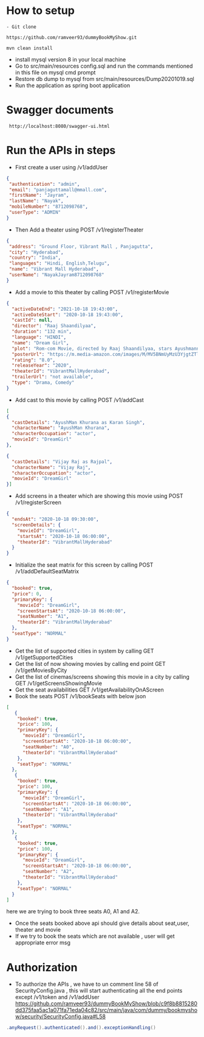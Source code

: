 # How to setup

    - Git clone
  
  ```git
  https://github.com/ramveer93/dummyBookMyShow.git
  ```
  ```mvn
  mvn clean install
  ```
- install mysql version 8 in your local machine
- Go to src/main/resources config.sql and run the commands mentioned in this file on mysql cmd prompt
- Restore db dump to mysql from src/main/resources/Dump20201019.sql
- Run the application as spring boot application

# Swagger documents
```git
 http://localhost:8080/swagger-ui.html
 ```
 
 # Run the APIs in steps
 - First create a user using /v1/addUser
 ```json
 {
  "authentication": "admin",
  "email": "panjaguttamall@mmall.com",
  "firstName": "Jayram",
  "lastName": "Nayak",
  "mobileNumber": "8712098768",
  "userType": "ADMIN"
}
```
 - Then Add a theater using POST /v1/registerTheater
 ```json
{
  "address": "Ground Floor, Vibrant Mall , Panjagutta",
  "city": "Hyderabad",
  "country": "India",
  "languages": "Hindi, English,Telugu",
  "name": "Vibrant Mall Hyderabad",
  "userName": "NayakJayram8712098768"
}
```
- Add a movie to this theater by calling POST /v1/registerMovie
```json
{
  "activeDateEnd": "2021-10-18 19:43:00",
  "activeDateStart": "2020-10-18 19:43:00",
  "castId": null,
  "director": "Raaj Shaandilyaa",
  "duration": "132 min",
  "language": "HINDI",
  "name": "Dream Girl",
  "plot": "Rom-com Movie, directed by Raaj Shaandilyaa, stars Ayushmann Khurrana who plays a 'dream girl'. In every love story, there is always one trying to win the heart of the other, who could be the dream girl",
  "posterUrl": "https://m.media-amazon.com/images/M/MV5BNmUyMzU3YjgtZTliNS00NWM2LWI5ODgtYWE3ZjAzODgyNjNhXkEyXkFqcGdeQXVyNjY1MTg4Mzc@._V1_SX300.jpg",
  "rating": "8.0",
  "releaseYear": "2020",
  "theaterId": "VibrantMallHyderabad",
  "trailerUrl": "not available",
  "type": "Drama, Comedy"
}
```
- Add cast to this movie by calling POST /v1/addCast
```json
[
{
  "castDetails": "AyushMan Khurana as Karan Singh",
  "characterName": "AyushMan Khurana",
  "characterOccupation": "actor",
  "movieId": "DreamGirl"
},

{
  "castDetails": "Vijay Raj as Rajpal",
  "characterName": "Vijay Raj",
  "characterOccupation": "actor",
  "movieId": "DreamGirl"
}]
```
- Add screens in a theater which are showing this movie using POST /v1/registerScreen
```json
{
  "endsAt": "2020-10-18 09:30:00",
  "screenDetails": {
    "movieId": "DreamGirl",
    "startsAt": "2020-10-18 06:00:00",
    "theaterId": "VibrantMallHyderabad"
  }
}
```
- Initialize the seat matrix for this screen by calling POST /v1/addDefaultSeatMatrix
```json
{
  "booked": true,
  "price": 0,
  "primaryKey": {
    "movieId": "DreamGirl",
    "screenStartsAt": "2020-10-18 06:00:00",
    "seatNumber": "A1",
    "theaterId": "VibrantMallHyderabad"
  },
  "seatType": "NORMAL"
}
```
- Get the list of supported cities in system by calling GET /v1/getSupportedCities
- Get the list of now showing movies by calling end point GET /v1/getMoviesByCity
- Get the list of cinemas/screens showing this movie in a city by calling GET /v1/getScreensShowingMovie
- Get the seat availabilities GET /v1/getAvailabilityOnAScreen
- Book the seats POST /v1/bookSeats with below json
```json
[
   {
    "booked": true,
    "price": 100,
    "primaryKey": {
      "movieId": "DreamGirl",
      "screenStartsAt": "2020-10-18 06:00:00",
      "seatNumber": "A0",
      "theaterId": "VibrantMallHyderabad"
    },
    "seatType": "NORMAL"
  },
   {
    "booked": true,
    "price": 100,
    "primaryKey": {
      "movieId": "DreamGirl",
      "screenStartsAt": "2020-10-18 06:00:00",
      "seatNumber": "A1",
      "theaterId": "VibrantMallHyderabad"
    },
    "seatType": "NORMAL"
  },
   {
    "booked": true,
    "price": 100,
    "primaryKey": {
      "movieId": "DreamGirl",
      "screenStartsAt": "2020-10-18 06:00:00",
      "seatNumber": "A2",
      "theaterId": "VibrantMallHyderabad"
    },
    "seatType": "NORMAL"
  }
]
```
here we are trying to book three seats A0, A1 and A2.
- Once the seats booked above api should give details about seat,user, theater and movie 
- If we try to book the seats which are not available , user will get appropriate error msg 

# Authorization
- To authorize the APIs , we have to un comment line 58 of SecurityConfig.java , this will start authenticating all the end points except /v1/token and /v1/addUser
https://github.com/ramveer93/dummyBookMyShow/blob/c9f8b8815280dd375faa5ac1a071fa71eda04c82/src/main/java/com/dummy/bookmyshow/security/SecurityConfig.java#L58
```java
.anyRequest().authenticated().and().exceptionHandling()
```


